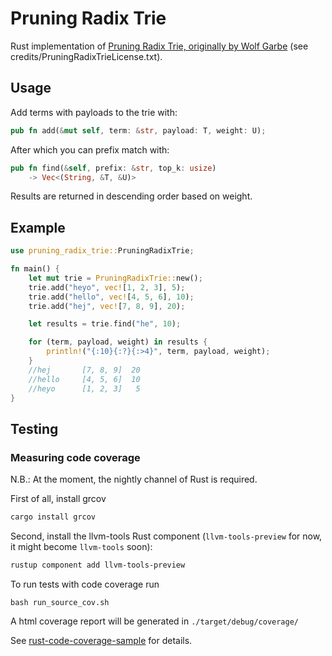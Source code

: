 # Pruning Radix Trie
Rust implementation of [Pruning Radix Trie, originally by Wolf Garbe](https://github.com/wolfgarbe/PruningRadixTrie) (see credits/PruningRadixTrieLicense.txt).

## Usage
Add terms with payloads to the trie with:
```rust
pub fn add(&mut self, term: &str, payload: T, weight: U);
```
After which you can prefix match with:
```rust
pub fn find(&self, prefix: &str, top_k: usize) 
    -> Vec<(String, &T, &U)>
```
Results are returned in descending order based on weight.

## Example
```rust
use pruning_radix_trie::PruningRadixTrie;

fn main() {
    let mut trie = PruningRadixTrie::new();
    trie.add("heyo", vec![1, 2, 3], 5);
    trie.add("hello", vec![4, 5, 6], 10);
    trie.add("hej", vec![7, 8, 9], 20);

    let results = trie.find("he", 10);

    for (term, payload, weight) in results {
        println!("{:10}{:?}{:>4}", term, payload, weight);
    }
    //hej       [7, 8, 9]  20
    //hello     [4, 5, 6]  10
    //heyo      [1, 2, 3]   5
}
```
## Testing
### Measuring code coverage

N.B.: At the moment, the nightly channel of Rust is required.

First of all, install grcov
```sh
cargo install grcov
```

Second, install the llvm-tools Rust component (`llvm-tools-preview` for now, it might become `llvm-tools` soon):
```sh
rustup component add llvm-tools-preview
```
To run tests with code coverage run
```
bash run_source_cov.sh
```
A html coverage report will be generated in `./target/debug/coverage/`

See [rust-code-coverage-sample](https://github.com/marco-c/rust-code-coverage-sample) for details.